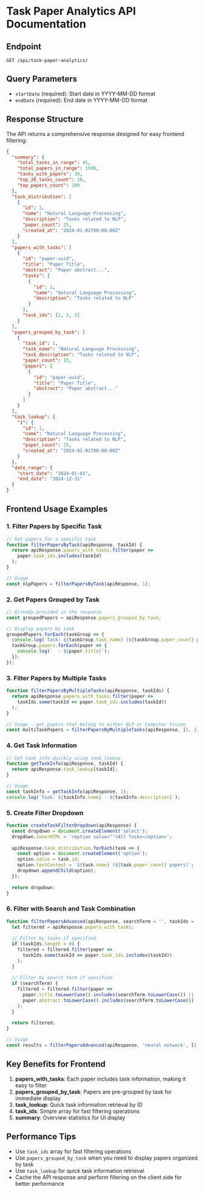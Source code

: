 # Task Paper Analytics API Documentation

## Endpoint
`GET /api/task-paper-analytics/`

## Query Parameters
- `startDate` (required): Start date in YYYY-MM-DD format
- `endDate` (required): End date in YYYY-MM-DD format

## Response Structure

The API returns a comprehensive response designed for easy frontend filtering:

```json
{
  "summary": {
    "total_tasks_in_range": 45,
    "total_papers_in_range": 1500,
    "tasks_with_papers": 30,
    "top_20_tasks_count": 20,
    "top_papers_count": 100
  },
  "task_distribution": [
    {
      "id": 1,
      "name": "Natural Language Processing",
      "description": "Tasks related to NLP",
      "paper_count": 25,
      "created_at": "2024-01-01T00:00:00Z"
    }
  ],
  "papers_with_tasks": [
    {
      "id": "paper-uuid",
      "title": "Paper Title",
      "abstract": "Paper abstract...",
      "tasks": [
        {
          "id": 1,
          "name": "Natural Language Processing",
          "description": "Tasks related to NLP"
        }
      ],
      "task_ids": [1, 2, 3]
    }
  ],
  "papers_grouped_by_task": [
    {
      "task_id": 1,
      "task_name": "Natural Language Processing",
      "task_description": "Tasks related to NLP",
      "paper_count": 15,
      "papers": [
        {
          "id": "paper-uuid",
          "title": "Paper Title",
          "abstract": "Paper abstract..."
        }
      ]
    }
  ],
  "task_lookup": {
    "1": {
      "id": 1,
      "name": "Natural Language Processing",
      "description": "Tasks related to NLP",
      "paper_count": 25,
      "created_at": "2024-01-01T00:00:00Z"
    }
  },
  "date_range": {
    "start_date": "2024-01-01",
    "end_date": "2024-12-31"
  }
}
```

## Frontend Usage Examples

### 1. Filter Papers by Specific Task

```javascript
// Get papers for a specific task
function filterPapersByTask(apiResponse, taskId) {
  return apiResponse.papers_with_tasks.filter(paper => 
    paper.task_ids.includes(taskId)
  );
}

// Usage
const nlpPapers = filterPapersByTask(apiResponse, 1);
```

### 2. Get Papers Grouped by Task

```javascript
// Already provided in the response
const groupedPapers = apiResponse.papers_grouped_by_task;

// Display papers by task
groupedPapers.forEach(taskGroup => {
  console.log(`Task: ${taskGroup.task_name} (${taskGroup.paper_count} papers)`);
  taskGroup.papers.forEach(paper => {
    console.log(`  - ${paper.title}`);
  });
});
```

### 3. Filter Papers by Multiple Tasks

```javascript
function filterPapersByMultipleTasks(apiResponse, taskIds) {
  return apiResponse.papers_with_tasks.filter(paper => 
    taskIds.some(taskId => paper.task_ids.includes(taskId))
  );
}

// Usage - get papers that belong to either NLP or Computer Vision
const multiTaskPapers = filterPapersByMultipleTasks(apiResponse, [1, 2]);
```

### 4. Get Task Information

```javascript
// Get task info quickly using task_lookup
function getTaskInfo(apiResponse, taskId) {
  return apiResponse.task_lookup[taskId];
}

// Usage
const taskInfo = getTaskInfo(apiResponse, 1);
console.log(`Task: ${taskInfo.name} - ${taskInfo.description}`);
```

### 5. Create Filter Dropdown

```javascript
function createTaskFilterDropdown(apiResponse) {
  const dropdown = document.createElement('select');
  dropdown.innerHTML = '<option value="">All Tasks</option>';
  
  apiResponse.task_distribution.forEach(task => {
    const option = document.createElement('option');
    option.value = task.id;
    option.textContent = `${task.name} (${task.paper_count} papers)`;
    dropdown.appendChild(option);
  });
  
  return dropdown;
}
```

### 6. Filter with Search and Task Combination

```javascript
function filterPapersAdvanced(apiResponse, searchTerm = '', taskIds = []) {
  let filtered = apiResponse.papers_with_tasks;
  
  // Filter by tasks if specified
  if (taskIds.length > 0) {
    filtered = filtered.filter(paper => 
      taskIds.some(taskId => paper.task_ids.includes(taskId))
    );
  }
  
  // Filter by search term if specified
  if (searchTerm) {
    filtered = filtered.filter(paper => 
      paper.title.toLowerCase().includes(searchTerm.toLowerCase()) ||
      paper.abstract.toLowerCase().includes(searchTerm.toLowerCase())
    );
  }
  
  return filtered;
}

// Usage
const results = filterPapersAdvanced(apiResponse, 'neural network', [1, 2]);
```

## Key Benefits for Frontend

1. **papers_with_tasks**: Each paper includes task information, making it easy to filter
2. **papers_grouped_by_task**: Papers are pre-grouped by task for immediate display
3. **task_lookup**: Quick task information retrieval by ID
4. **task_ids**: Simple array for fast filtering operations
5. **summary**: Overview statistics for UI display

## Performance Tips

- Use `task_ids` array for fast filtering operations
- Use `papers_grouped_by_task` when you need to display papers organized by task
- Use `task_lookup` for quick task information retrieval
- Cache the API response and perform filtering on the client side for better performance 